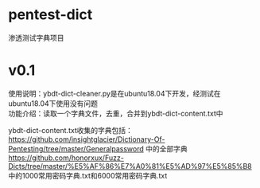 # pentest-dict
渗透测试字典项目

# v0.1
使用说明：ybdt-dict-cleaner.py是在ubuntu18.04下开发，经测试在ubuntu18.04下使用没有问题  
功能介绍：读取一个字典文件，去重，合并到ybdt-dict-content.txt中

ybdt-dict-content.txt收集的字典包括：  
https://github.com/insightglacier/Dictionary-Of-Pentesting/tree/master/Generalpassword 中的全部字典  
https://github.com/honorxux/Fuzz-Dicts/tree/master/%E5%AF%86%E7%A0%81%E5%AD%97%E5%85%B8 中的1000常用密码字典.txt和6000常用密码字典.txt
